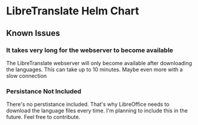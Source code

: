 # LibreTranslate Helm Chart

## Known Issues

### It takes very long for the webserver to become available

The LibreTranslate webserver will only become available after downloading the languages. This can take up to 10 minutes. Maybe even more with a slow connection

### Persistance Not Included

There's no perstistance included. That's why LibreOffice needs to download the language files every time.
I'm planning to include this in the future. Feel free to contribute.